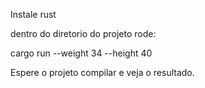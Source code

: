 Instale rust

dentro do diretorio do projeto rode:

cargo run --weight 34 --height 40

Espere o projeto compilar e veja o resultado.